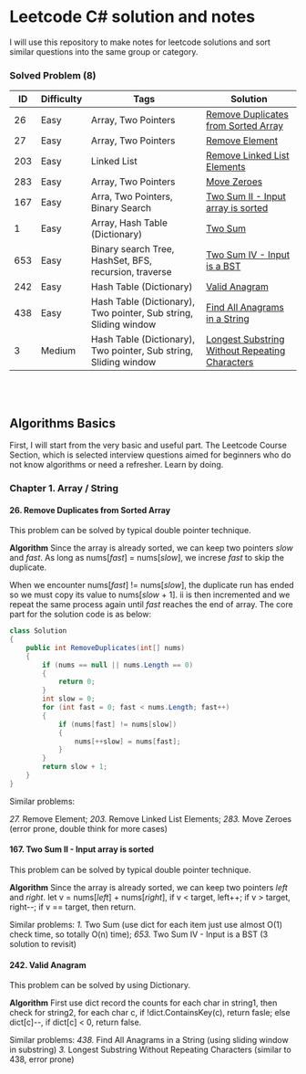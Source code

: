 # Leetcode C# solution and notes

I will use this repository to make notes for leetcode solutions and sort similar questions into the same group or category.

### Solved Problem (8)

ID | Difficulty | Tags | Solution
-- | ---------- | ---- | --------
26 | Easy| Array, Two Pointers | [Remove Duplicates from Sorted Array](https://goo.gl/NLUK98)
27 | Easy | Array, Two Pointers | [Remove Element](https://goo.gl/yhMFxw)
203 | Easy | Linked List | [Remove Linked List Elements](https://goo.gl/GEjB5N)
283 | Easy | Array, Two Pointers | [Move Zeroes](https://goo.gl/2MbNME)
167 | Easy | Arra, Two Pointers, Binary Search | [Two Sum II - Input array is sorted](https://goo.gl/F2dFWH)
1 | Easy | Array, Hash Table (Dictionary) | [Two Sum](https://goo.gl/q9NyWF)
653 | Easy | Binary search Tree, HashSet, BFS, recursion, traverse | [Two Sum IV - Input is a BST](https://goo.gl/nxcbjF)
242 | Easy | Hash Table (Dictionary) | [Valid Anagram](https://goo.gl/kAT9Pp)
438 | Easy | Hash Table (Dictionary), Two pointer, Sub string, Sliding window | [Find All Anagrams in a String](https://goo.gl/R5LUzb)
3 | Medium| Hash Table (Dictionary), Two pointer, Sub string, Sliding window |[Longest Substring Without Repeating Characters](https://goo.gl/vWLZn5)

<br />
<br />

## Algorithms Basics

First, I will start from the very basic and useful part. The Leetcode Course Section, which is selected interview questions aimed for beginners who do not know algorithms or need a refresher. Learn by doing.

### Chapter 1. Array / String

#### 26. Remove Duplicates from Sorted Array

This problem can be solved by typical double pointer technique.

**Algorithm**
Since the array is already sorted, we can keep two pointers *slow* and *fast*. As long as nums[*fast*] = nums[*slow*], we increse *fast* to skip the duplicate.

When we encounter nums[*fast*] != nums[*slow*], the duplicate run has ended so we must copy its value to nums[*slow* + 1]. ii is then incremented and we repeat the same process again until *fast* reaches the end of array.
The core part for the solution code is as below:

```csharp
class Solution
{
    public int RemoveDuplicates(int[] nums)
    {
        if (nums == null || nums.Length == 0)
        {
            return 0;
        }
        int slow = 0;
        for (int fast = 0; fast < nums.Length; fast++)
        {
            if (nums[fast] != nums[slow])
            {
                nums[++slow] = nums[fast];
            }
        }
        return slow + 1;
    }
}
```

Similar problems:

*27.* Remove Element; 
*203.* Remove Linked List Elements; 
*283.* Move Zeroes (error prone, double think for more cases)

#### 167. Two Sum II - Input array is sorted

This problem can be solved by typical double pointer technique.

**Algorithm**
Since the array is already sorted, we can keep two pointers *left* and *right*. let v = nums[*left*] + nums[*right*], if v < target, left++; if v > target, right--; if v == target, then return.

Similar problems:
*1.* Two Sum (use dict for each item just use almost O(1) check time, so totally O(n) time);
*653.* Two Sum IV - Input is a BST (3 solution to revisit) 

#### 242. Valid Anagram

This problem can be solved by using Dictionary.

**Algorithm**
First use dict record the counts for each char in string1, then check for string2, for each char c, if !dict.ContainsKey(c), return fasle; else dict[c]--, if dict[c] < 0, return false.

Similar problems:
*438.* Find All Anagrams in a String (using sliding window in substring)
*3.* Longest Substring Without Repeating Characters (similar to 438, error prone)